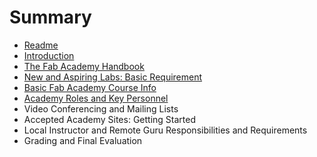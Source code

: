 # Summary

* [Readme](README.md)
* [Introduction](01_introduction.md)
* [The Fab Academy Handbook](the_fab_academy_handbook.md)
* [New and Aspiring Labs: Basic Requirement](new_and_aspiring_labs_basic_requirement.md)
* [Basic Fab Academy Course Info](basic_fab_academy_course_info.md)
* [Academy Roles and Key Personnel](academy_roles_and_key_personnel.md)
* Video Conferencing and Mailing Lists
* Accepted Academy Sites: Getting Started
* Local Instructor and Remote Guru Responsibilities and Requirements
* Grading and Final Evaluation

